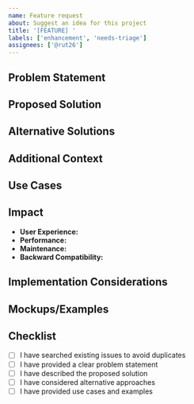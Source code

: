 ```yaml
---
name: Feature request
about: Suggest an idea for this project
title: '[FEATURE] '
labels: ['enhancement', 'needs-triage']
assignees: ['@rut26']
---
```


## Problem Statement

<!-- A clear and concise description of what problem this feature would solve -->

## Proposed Solution

<!-- A clear and concise description of what you want to happen -->

## Alternative Solutions

<!-- A clear and concise description of any alternative solutions or features you've considered -->

## Additional Context

<!-- Add any other context or screenshots about the feature request here -->

## Use Cases

<!-- Describe specific scenarios where this feature would be useful -->

## Impact

<!-- Describe the impact this feature would have on users and the project -->

- **User Experience:** <!-- How would this improve user experience? -->
- **Performance:** <!-- Any performance implications? -->
- **Maintenance:** <!-- How would this affect maintainability? -->
- **Backward Compatibility:** <!-- Any breaking changes? -->

## Implementation Considerations

<!-- Any technical considerations or challenges to implementing this feature? -->

## Mockups/Examples

<!-- If applicable, add mockups, examples, or references to similar features -->

## Checklist

- [ ] I have searched existing issues to avoid duplicates
- [ ] I have provided a clear problem statement
- [ ] I have described the proposed solution
- [ ] I have considered alternative approaches
- [ ] I have provided use cases and examples
